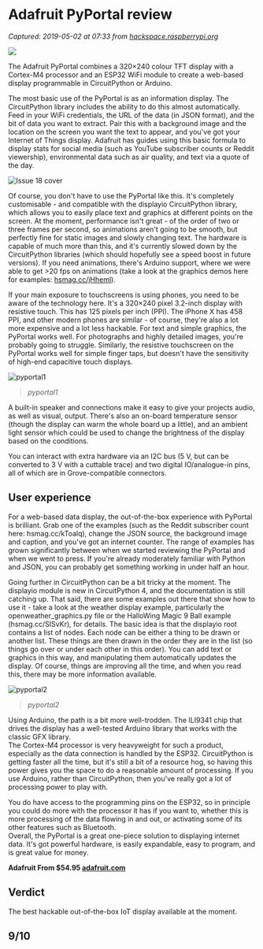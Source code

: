 # Adafruit PyPortal review

_Captured: 2019-05-02 at 07:33 from [hackspace.raspberrypi.org](https://hackspace.raspberrypi.org/features/adafruit-pyportal-review?utm_source=Raspberry+Pi+Press+Newsletter&utm_campaign=8a24c4c8a7-HS_RSS_WEEKLY&utm_medium=email&utm_term=0_e2ce89f288-8a24c4c8a7-495298587&mc_cid=8a24c4c8a7&mc_eid=9b04ee1c98)_

![](https://images.ctfassets.net/q092pc69zo4z/2aeN9nHMFGHQLirGn8ZLH1/6d3571efbbc118e3a18c2345e38c8b68/pyportal4.jpg)

The Adafruit PyPortal combines a 320×240 colour TFT display with a Cortex-M4 processor and an ESP32 WiFi module to create a web-based display programmable in CircuitPython or Arduino.

The most basic use of the PyPortal is as an information display. The CircuitPython library includes the ability to do this almost automatically. Feed in your WiFi credentials, the URL of the data (in JSON format), and the bit of data you want to extract. Pair this with a background image and the location on the screen you want the text to appear, and you've got your Internet of Things display. Adafruit has guides using this basic formula to display stats for social media (such as YouTube subscriber counts or Reddit viewership), environmental data such as air quality, and text via a quote of the day.

![Issue 18 cover](https://magazines-static.raspberrypi.org/issues/cover_images/000/000/072/original/HS_18_Cover_Web.jpg?1555569246)

Of course, you don't have to use the PyPortal like this. It's completely customisable - and compatible with the displayio CircuitPython library, which allows you to easily place text and graphics at different points on the screen. At the moment, performance isn't great - of the order of two or three frames per second, so animations aren't going to be smooth, but perfectly fine for static images and slowly changing text. The hardware is capable of much more than this, and it's currently slowed down by the CircuitPython libraries (which should hopefully see a speed boost in future versions). If you need animations, there's Arduino support, where we were able to get >20 fps on animations (take a look at the graphics demos here for examples: [hsmag.cc/jHheml](https://hsmag.cc/jHheml)).

If your main exposure to touchscreens is using phones, you need to be aware of the technology here. It's a 320×240 pixel 3.2-inch display with resistive touch. This has 125 pixels per inch (PPI). The iPhone X has 458 PPI, and other modern phones are similar - of course, they're also a lot more expensive and a lot less hackable. For text and simple graphics, the PyPortal works well. For photographs and highly detailed images, you're probably going to struggle. Similarly, the resistive touchscreen on the PyPortal works well for simple finger taps, but doesn't have the sensitivity of high-end capacitive touch displays.

![pyportal1](https://images.ctfassets.net/q092pc69zo4z/2hRMsX0no8d2YSEIwDvMGE/ad41e65356096d0112576f8e37886125/pyportal1.jpg)

> _pyportal1_

A built-in speaker and connections make it easy to give your projects audio, as well as visual, output. There's also an on-board temperature sensor (though the display can warm the whole board up a little), and an ambient light sensor which could be used to change the brightness of the display based on the conditions.

You can interact with extra hardware via an I2C bus (5 V, but can be converted to 3 V with a cuttable trace) and two digital IO/analogue-in pins, all of which are in Grove-compatible connectors.

## User experience

For a web-based data display, the out-of-the-box experience with PyPortal is brilliant. Grab one of the examples (such as the Reddit subscriber count here: hsmag.cc/kToalq), change the JSON source, the background image and caption, and you've got an internet counter. The range of examples has grown significantly between when we started reviewing the PyPortal and when we went to press. If you're already moderately familiar with Python and JSON, you can probably get something working in under half an hour.

Going further in CircuitPython can be a bit tricky at the moment. The displayio module is new in CircuitPython 4, and the documentation is still catching up. That said, there are some examples out there that show how to use it - take a look at the weather display example, particularly the openweather_graphics.py file or the HalloWing Magic 9 Ball example (hsmag.cc/SISvKr), for details. The basic idea is that the displayio root contains a list of nodes. Each node can be either a thing to be drawn or another list. These things are then drawn in the order they are in the list (so things go over or under each other in this order). You can add text or graphics in this way, and manipulating them automatically updates the display. Of course, things are improving all the time, and when you read this, there may be more information available.

![pyportal2](https://images.ctfassets.net/q092pc69zo4z/6251OmlHRwPpy0jbnxWCWp/7c2bd3a54e9270899fad360beac0f154/pyportal2.jpg)

> _pyportal2_

Using Arduino, the path is a bit more well-trodden. The ILI9341 chip that drives the display has a well-tested Arduino library that works with the classic GFX library.  
The Cortex-M4 processor is very heavyweight for such a product, especially as the data connection is handled by the ESP32. CircuitPython is getting faster all the time, but it's still a bit of a resource hog, so having this power gives you the space to do a reasonable amount of processing. If you use Arduino, rather than CircuitPython, then you've really got a lot of processing power to play with.

You do have access to the programming pins on the ESP32, so in principle you could do more with the processor it has if you want to, whether this is more processing of the data flowing in and out, or activating some of its other features such as Bluetooth.  
Overall, the PyPortal is a great one-piece solution to displaying internet data. It's got powerful hardware, is easily expandable, easy to program, and is great value for money.

**Adafruit From $54.95 [adafruit.com](https://adafruit.com)**

## Verdict

The best hackable out-of-the-box IoT display available at the moment.

## 9/10
